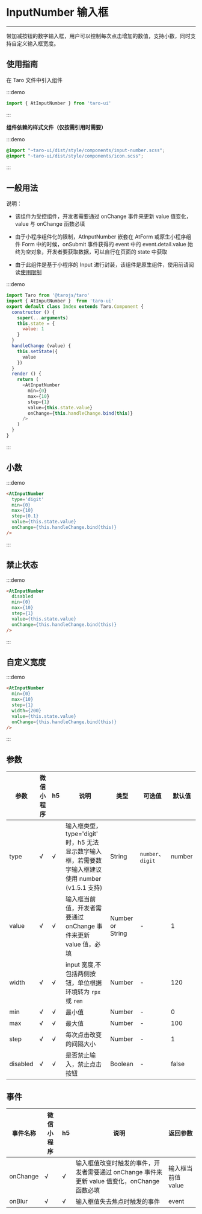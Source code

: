 # InputNumber 输入框

---
带加减按钮的数字输入框，用户可以控制每次点击增加的数值，支持小数，同时支持自定义输入框宽度。

## 使用指南

在 Taro 文件中引入组件

:::demo
```js
import { AtInputNumber } from 'taro-ui'
```
:::

**组件依赖的样式文件（仅按需引用时需要）**

:::demo
```scss
@import "~taro-ui/dist/style/components/input-number.scss";
@import "~taro-ui/dist/style/components/icon.scss";
```
:::

## 一般用法

说明：

* 该组件为受控组件，开发者需要通过 onChange 事件来更新 value 值变化，value 与 onChange 函数必填

* 由于小程序组件化的限制，AtInputNumber 嵌套在 AtForm 或原生小程序组件 Form 中的时候，onSubmit 事件获得的 event 中的 event.detail.value 始终为空对象，开发者要获取数据，可以自行在页面的 state 中获取

* 由于此组件是基于小程序的 Input 进行封装，该组件是原生组件，使用前请阅读[使用限制](https://developers.weixin.qq.com/miniprogram/dev/component/native-component.html)
  
:::demo

```js
import Taro from '@tarojs/taro'
import { AtInputNumber }  from 'taro-ui'
export default class Index extends Taro.Component {
  constructor () {
    super(...arguments)
    this.state = {
      value: 1
    }
  }
  handleChange (value) {
    this.setState({
      value
    })
  }
  render () {
    return (
      <AtInputNumber
        min={0}
        max={10}
        step={1}
        value={this.state.value}
        onChange={this.handleChange.bind(this)}
      />
    )
  }
}

```

:::

## 小数

:::demo

```html
<AtInputNumber
  type='digit'
  min={0}
  max={10}
  step={0.1}
  value={this.state.value}
  onChange={this.handleChange.bind(this)}
/>
```

:::

## 禁止状态

:::demo

```html
<AtInputNumber
  disabled
  min={0}
  max={10}
  step={1}
  value={this.state.value}
  onChange={this.handleChange.bind(this)}
/>
```

:::

## 自定义宽度

:::demo

```html
<AtInputNumber
  min={0}
  max={10}
  step={1}
  width={200}
  value={this.state.value}
  onChange={this.handleChange.bind(this)}
/>
```

:::

## 参数

| 参数   |  微信小程序 |  h5 | 说明   | 类型    | 可选值 | 默认值   |
| ---   | ----  | ---- | ---- | ------- | ------- | ------ |
| type | √ | √ | 输入框类型，type='digit' 时，h5 无法显示数字输入框，若需要数字输入框建议使用 number (v1.5.1 支持) | String  | `number`、`digit`  | number |
| value | √ | √ | 输入框当前值，开发者需要通过 onChange 事件来更新 value 值，必填  | Number or String  | - | 1 |
| width | √ | √ | input 宽度,不包括两侧按钮，单位根据环境转为 `rpx` 或 `rem`  | Number  | - | 120 |
| min   | √ | √ | 最小值  | Number  | - | 0 |
| max   | √ | √ | 最大值  | Number | - | 100 |
| step   | √ | √ | 每次点击改变的间隔大小 | Number  | -  | 1 |
| disabled| √ | √ | 是否禁止输入，禁止点击按钮  | Boolean | - | false    |

## 事件

| 事件名称 |  微信小程序 |  h5 | 说明  | 返回参数  |
|------- |---  |----- |---- | -------- |
| onChange | √ | √ | 输入框值改变时触发的事件，开发者需要通过 onChange 事件来更新 value 值变化，onChange 函数必填  | 输入框当前值 value  |
| onBlur | √ | √ | 输入框值失去焦点时触发的事件 | event |

